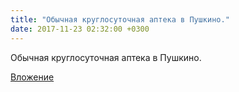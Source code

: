 ```yaml
---
title: "Обычная круглосуточная аптека в Пушкино."
date: 2017-11-23 02:32:00 +0300
---
```


Обычная круглосуточная аптека в Пушкино.

[Вложение](/assets/vk_photos/2/RO5WPFsjM3M.jpg)
